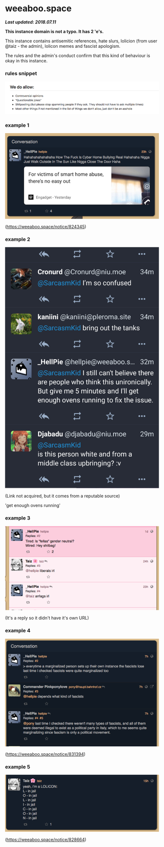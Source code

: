 # weeaboo.space

***Last updated: 2018.07.11***

**This instance domain is not a typo. It has 2 'e's.**

This instance contains antisemitic references, hate slurs, lolicion (from user @taiz - the admin), lolicon memes and fascist apologism.

The rules and the admin's conduct confirm that this kind of behaviour is okay in this instance.

### rules snippet

![](rules.png)

### example 1

![](824345.png)

(https://weeaboo.space/notice/824345)


### example 2

![](unknown1.png)

(Link not acquired, but it comes from a reputable source)

'get enough ovens running'

### example 3

![](unknown2.png)

(It's a reply so it didn't have it's own URL)

### example 4

![](831394.png)

(https://weeaboo.space/notice/831394)


### example 5

![](828664.png)

(https://weeaboo.space/notice/828664)
